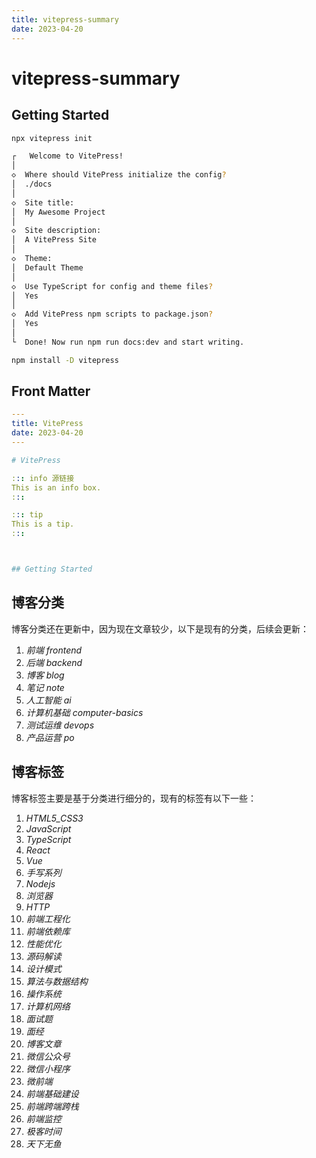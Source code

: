 ```yaml
---
title: vitepress-summary
date: 2023-04-20
---
```


# vitepress-summary



## Getting Started

```bash
npx vitepress init

┌   Welcome to VitePress! 
│
◇  Where should VitePress initialize the config?
│  ./docs
│
◇  Site title:
│  My Awesome Project
│
◇  Site description:
│  A VitePress Site
│
◇  Theme:
│  Default Theme
│
◇  Use TypeScript for config and theme files?
│  Yes
│
◇  Add VitePress npm scripts to package.json?
│  Yes
│
└  Done! Now run npm run docs:dev and start writing.
```

```bash
npm install -D vitepress
```



## Front Matter

```yaml
---
title: VitePress
date: 2023-04-20
---

# VitePress

::: info 源链接
This is an info box.
:::

::: tip
This is a tip.
:::



## Getting Started
```



## 博客分类

博客分类还在更新中，因为现在文章较少，以下是现有的分类，后续会更新：

1.  *前端  frontend*
2.  *后端  backend*
3.  *博客  blog*
4.  *笔记  note*
5.  *人工智能  ai*
6.  *计算机基础  computer-basics*
7.  *测试运维  devops*
8.  *产品运营  po*



## 博客标签

博客标签主要是基于分类进行细分的，现有的标签有以下一些：

1.  *HTML5_CSS3*
2.  *JavaScript*
3.  *TypeScript*
4.  *React*
5.  *Vue*
6.  *手写系列*
7.  *Nodejs*
8.  *浏览器*
9.  *HTTP*
10.  *前端工程化*
11.  *前端依赖库*
12.  *性能优化*
13.  *源码解读*
14.  *设计模式*
15.  *算法与数据结构*
16.  *操作系统*
17.  *计算机网络*
18.  *面试题*
19.  *面经*
20.  *博客文章*
21.  *微信公众号*
22.  *微信小程序*
23.  *微前端*
24.  *前端基础建设*
25.  *前端跨端跨栈*
26.  *前端监控*
27.  *极客时间*
28.  *天下无鱼*



